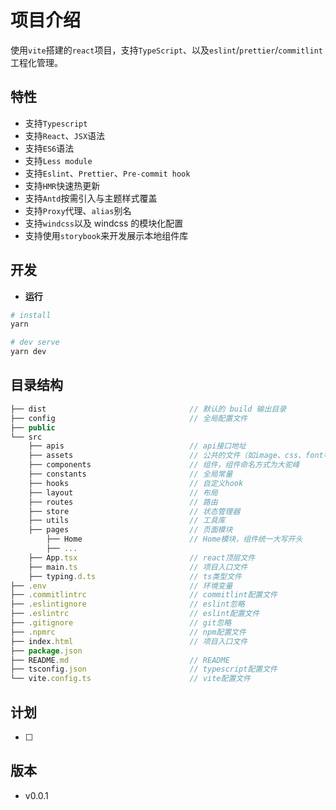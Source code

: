 # 项目介绍

使用`vite`搭建的`react`项目，支持`TypeScript`、以及`eslint`/`prettier`/`commitlint`工程化管理。

## 特性

- 支持`Typescript`
- 支持`React`、`JSX`语法
- 支持`ES6`语法
- 支持`Less module`
- 支持`Eslint`、`Prettier`、`Pre-commit hook`
- 支持`HMR`快速热更新
- 支持`Antd`按需引入与主题样式覆盖
- 支持`Proxy`代理、`alias`别名
- 支持`windcss`以及 windcss 的模块化配置
- 支持使用`storybook`来开发展示本地组件库

## 开发

- **运行**

```sh
# install
yarn

# dev serve
yarn dev
```

## 目录结构

```js
├── dist                                // 默认的 build 输出目录
├── config                              // 全局配置文件
├── public
└── src
    ├── apis                            // api接口地址
    ├── assets                          // 公共的文件（如image、css、font等）
    ├── components                      // 组件，组件命名方式为大驼峰
    ├── constants                       // 全局常量
    ├── hooks                           // 自定义hook
    ├── layout                          // 布局
    ├── routes                          // 路由
    ├── store                           // 状态管理器
    ├── utils                           // 工具库
    ├── pages                           // 页面模块
        ├── Home                        // Home模块，组件统一大写开头
        ├── ...
    ├── App.tsx                         // react顶层文件
    ├── main.ts                         // 项目入口文件
    ├── typing.d.ts                     // ts类型文件
├── .env                                // 环境变量
├── .commitlintrc                       // commitlint配置文件
├── .eslintignore                       // eslint忽略
├── .eslintrc                           // eslint配置文件
├── .gitignore                          // git忽略
├── .npmrc                              // npm配置文件
├── index.html                          // 项目入口文件
├── package.json
├── README.md                           // README
├── tsconfig.json                       // typescript配置文件
└── vite.config.ts                      // vite配置文件
```

## 计划

- [ ]

## 版本

- v0.0.1
